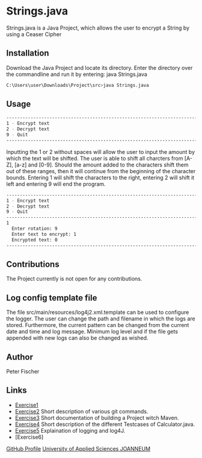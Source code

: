 # Strings.java
Strings.java is a Java Project, which allows the user to encrypt a String by using a Ceaser Cipher
## Installation
Download the Java Project and locate its directory.
Enter the directory over the commandline and run it by entering: java Strings.java 

```bash
C:\Users\user\Downloads\Project\src>java Strings.java
```

## Usage
```bash
--------------------------------------------------------------------------------
1 - Encrypt text
2 - Decrypt text
9 - Quit
--------------------------------------------------------------------------------
```
Inputting the 1 or 2 without spaces will allow the user to input the amount by which the text will be shifted. The user is able to shift all charcters from [A-Z], [a-z] and [0-9]. Should the amount added to the characters shift them out of these ranges, then it will continue from the beginning of the character bounds. Entering 1 will shift the characters to the right, entering 2 will shift it left and entering 9 will end the program.

```bash
--------------------------------------------------------------------------------
1 - Encrypt text
2 - Decrypt text
9 - Quit
--------------------------------------------------------------------------------
1
  Enter rotation: 9
  Enter text to encrypt: 1
  Encrypted text: 0
--------------------------------------------------------------------------------
```
## Contributions
The Project currently is not open for any contributions.

## Log config template file
The file src/main/resources/log4j2.xml.template can be used to configure the logger. The user can change the path and filename in which the logs are stored. Furthermore, the current pattern can be changed from the current date and time and log message. Minimum log level and if the file gets appended with new logs can also be changed as wished.

## Author
Peter Fischer

## Links
- [Exercise1](exercise1.md)
- [Exercise2](exercise2.md) Short description of various git commands.
- [Exercise3](exercise3.md) Short documentation of building a Project witch Maven.
- [Exercise4](exercise4.md) Short description of the different Testcases of Calculator.java.
- [Exercise5](exercise5.md) Explaination of logging and log4J.
- [Exercise6]

[GitHub Profile](https://github.com/pFischer1218)
[University of Applied Sciences JOANNEUM](https://www.fh-joanneum.at/)
